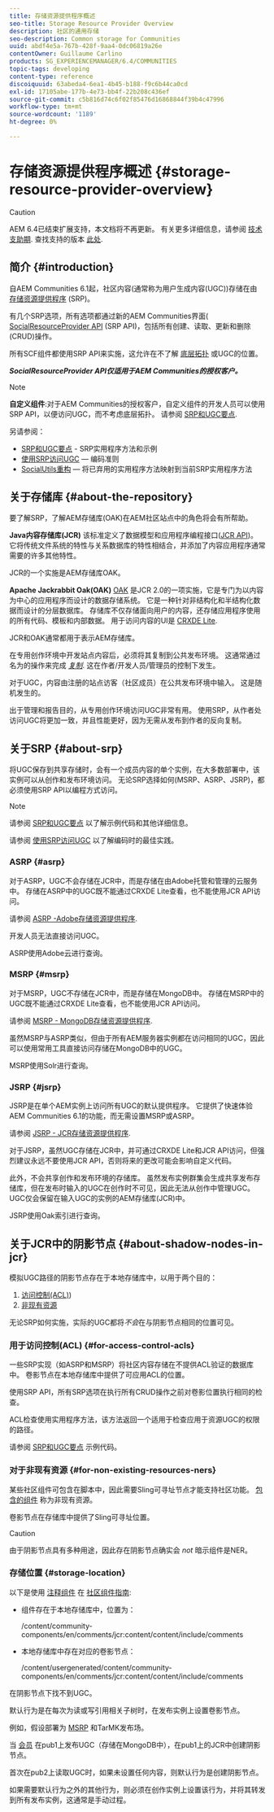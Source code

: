 ```yaml
---
title: 存储资源提供程序概述
seo-title: Storage Resource Provider Overview
description: 社区的通用存储
seo-description: Common storage for Communities
uuid: abdf4e5a-767b-428f-9aa4-0dc06819a26e
contentOwner: Guillaume Carlino
products: SG_EXPERIENCEMANAGER/6.4/COMMUNITIES
topic-tags: developing
content-type: reference
discoiquuid: 63abeda4-6ea1-4b45-b188-f9c6b44ca0cd
exl-id: 17105abe-177b-4e73-bb4f-22b208c436ef
source-git-commit: c5b816d74c6f02f85476d16868844f39b4c47996
workflow-type: tm+mt
source-wordcount: '1189'
ht-degree: 0%

---
```


# 存储资源提供程序概述 {#storage-resource-provider-overview}

>[!CAUTION]
>
>AEM 6.4已结束扩展支持，本文档将不再更新。 有关更多详细信息，请参阅 [技术支助期](https://helpx.adobe.com/cn/support/programs/eol-matrix.html). 查找支持的版本 [此处](https://experienceleague.adobe.com/docs/).

## 简介 {#introduction}

自AEM Communities 6.1起，社区内容(通常称为用户生成内容(UGC))存储在由 [存储资源提供程序](working-with-srp.md) (SRP)。

有几个SRP选项，所有选项都通过新的AEM Communities界面( [SocialResourceProvider API](srp-and-ugc.md) (SRP API)，包括所有创建、读取、更新和删除(CRUD)操作。

所有SCF组件都使用SRP API来实施，这允许在不了解 [底层拓扑](topologies.md) 或UGC的位置。

***SocialResourceProvider API仅适用于AEM Communities的授权客户。***

>[!NOTE]
>
>**自定义组件**:对于AEM Communities的授权客户，自定义组件的开发人员可以使用SRP API，以便访问UGC，而不考虑底层拓扑。 请参阅 [SRP和UGC要点](srp-and-ugc.md).

另请参阅：

* [SRP和UGC要点](srp-and-ugc.md) - SRP实用程序方法和示例
* [使用SRP访问UGC](accessing-ugc-with-srp.md)  — 编码准则
* [SocialUtils重构](socialutils.md)  — 将已弃用的实用程序方法映射到当前SRP实用程序方法

## 关于存储库 {#about-the-repository}

要了解SRP，了解AEM存储库(OAK)在AEM社区站点中的角色将会有所帮助。

**Java内容存储库(JCR)**
该标准定义了数据模型和应用程序编程接口([JCR API](https://jackrabbit.apache.org/jcr/jcr-api.html))。 它将传统文件系统的特性与关系数据库的特性相结合，并添加了内容应用程序通常需要的许多其他特性。

JCR的一个实施是AEM存储库OAK。

**Apache Jackrabbit Oak(OAK)**
[OAK](../../help/sites-deploying/platform.md) 是JCR 2.0的一项实施，它是专门为以内容为中心的应用程序而设计的数据存储系统。 它是一种针对非结构化和半结构化数据而设计的分层数据库。 存储库不仅存储面向用户的内容，还存储应用程序使用的所有代码、模板和内部数据。 用于访问内容的UI是 [CRXDE Lite](../../help/sites-developing/developing-with-crxde-lite.md).

JCR和OAK通常都用于表示AEM存储库。

在专用创作环境中开发站点内容后，必须将其复制到公共发布环境。 这通常通过名为的操作来完成 *[复制](deploy-communities.md#replication-agents-on-author)*. 这在作者/开发人员/管理员的控制下发生。

对于UGC，内容由注册的站点访客（社区成员）在公共发布环境中输入。 这是随机发生的。

出于管理和报告目的，从专用创作环境访问UGC非常有用。 使用SRP，从作者处访问UGC将更加一致，并且性能更好，因为无需从发布到作者的反向复制。

## 关于SRP {#about-srp}

将UGC保存到共享存储时，会有一个成员内容的单个实例，在大多数部署中，该实例可以从创作和发布环境访问。 无论SRP选择如何(MSRP、ASRP、JSRP)，都必须使用SRP API以编程方式访问。

>[!NOTE]
>
>请参阅 [SRP和UGC要点](srp-and-ugc.md) 以了解示例代码和其他详细信息。
>
>请参阅 [使用SRP访问UGC](accessing-ugc-with-srp.md) 以了解编码时的最佳实践。

### ASRP {#asrp}

对于ASRP，UGC不会存储在JCR中，而是存储在由Adobe托管和管理的云服务中。 存储在ASRP中的UGC既不能通过CRXDE Lite查看，也不能使用JCR API访问。

请参阅 [ASRP -Adobe存储资源提供程序](asrp.md).

开发人员无法直接访问UGC。

ASRP使用Adobe云进行查询。

### MSRP {#msrp}

对于MSRP，UGC不存储在JCR中，而是存储在MongoDB中。 存储在MSRP中的UGC既不能通过CRXDE Lite查看，也不能使用JCR API访问。

请参阅 [MSRP - MongoDB存储资源提供程序](msrp.md).

虽然MSRP与ASRP类似，但由于所有AEM服务器实例都在访问相同的UGC，因此可以使用常用工具直接访问存储在MongoDB中的UGC。

MSRP使用Solr进行查询。

### JSRP {#jsrp}

JSRP是在单个AEM实例上访问所有UGC的默认提供程序。 它提供了快速体验AEM Communities 6.1的功能，而无需设置MSRP或ASRP。

请参阅 [JSRP - JCR存储资源提供程序](jsrp.md).

对于JSRP，虽然UGC存储在JCR中，并可通过CRXDE Lite和JCR API访问，但强烈建议永远不要使用JCR API，否则将来的更改可能会影响自定义代码。

此外，不会共享创作和发布环境的存储库。 虽然发布实例群集会生成共享发布存储库，但在发布时输入的UGC在创作时不可见，因此无法从创作中管理UGC。 UGC仅会保留在输入UGC的实例的AEM存储库(JCR)中。

JSRP使用Oak索引进行查询。

## 关于JCR中的阴影节点 {#about-shadow-nodes-in-jcr}

模拟UGC路径的阴影节点存在于本地存储库中，以用于两个目的：

1. [访问控制(ACL)](#for-access-control-acls))
1. [非现有资源](#for-non-existing-resources-ners)

无论SRP如何实施，实际的UGC都将*不会*在与阴影节点相同的位置可见。

### 用于访问控制(ACL) {#for-access-control-acls}

一些SRP实现（如ASRP和MSRP）将社区内容存储在不提供ACL验证的数据库中。 卷影节点在本地存储库中提供了可应用ACL的位置。

使用SRP API，所有SRP选项在执行所有CRUD操作之前对卷影位置执行相同的检查。

ACL检查使用实用程序方法，该方法返回一个适用于检查应用于资源UGC的权限的路径。

请参阅 [SRP和UGC要点](srp-and-ugc.md) 示例代码。

### 对于非现有资源 {#for-non-existing-resources-ners}

某些社区组件可包含在脚本中，因此需要Sling可寻址节点才能支持社区功能。 [包含的组件](scf.md#add-or-include-a-communities-component) 称为非现有资源。

卷影节点在存储库中提供了Sling可寻址位置。

>[!CAUTION]
>
>由于阴影节点具有多种用途，因此存在阴影节点确实会 *not* 暗示组件是NER。

### 存储位置 {#storage-location}

以下是使用 [注释组件](http://localhost:4502/content/community-components/en/comments.html) 在 [社区组件指南](components-guide.md):

* 组件存在于本地存储库中，位置为：

   /content/community-components/en/comments/jcr:content/content/include/comments

* 本地存储库中存在对应的卷影节点：

   /content/usergenerated/content/community-components/en/comments/jcr:content/content/include/comments

在阴影节点下找不到UGC。

默认行为是在每次为读或写引用相关子树时，在发布实例上设置卷影节点。

例如，假设部署为 [MSRP](msrp.md) 和TarMK发布场。

当 [会员](users.md) 在pub1上发布UGC（存储在MongoDB中），在pub1上的JCR中创建阴影节点。

首次在pub2上读取UGC时，如果未设置任何内容，则默认行为是创建阴影节点。

如果需要默认行为之外的其他行为，则必须在创作实例上设置该行为，并将其转发到所有发布实例，这通常是手动过程。
